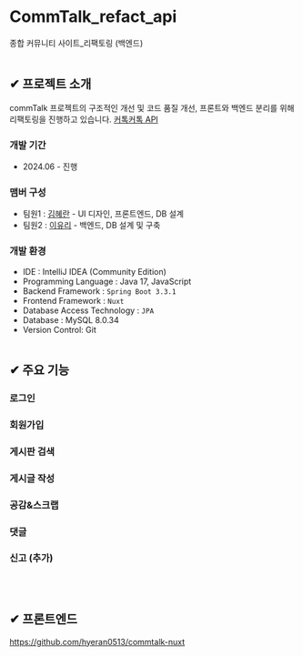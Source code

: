 # CommTalk_refact_api
종합 커뮤니티 사이트_리팩토링 (백엔드)
</br></br>

## ✔ 프로젝트 소개
commTalk 프로젝트의 구조적인 개선 및 코드 품질 개선, 프론트와 백엔드 분리를 위해 리팩토링을 진행하고 있습니다.
[커톡커톡 API](https://documenter.getpostman.com/view/36666985/2sAXjM4rwY)

### 개발 기간
- 2024.06 - 진행

### 맴버 구성
- 팀원1 : [김혜란](https://github.com/hyeran0513) - UI 디자인, 프론트엔드, DB 설계
- 팀원2 : [이유리](https://github.com/lee-code712) - 백엔드, DB 설계 및 구축

### 개발 환경
- IDE : IntelliJ IDEA (Community Edition)
- Programming Language : Java 17, JavaScript
- Backend Framework : `Spring Boot 3.3.1`
- Frontend Framework : `Nuxt`
- Database Access Technology : `JPA`
- Database : MySQL 8.0.34
- Version Control: Git
</br></br>

## ✔ 주요 기능
### 로그인
### 회원가입
### 게시판 검색
### 게시글 작성
### 공감&스크랩
### 댓글
### 신고 (추가)
</br></br>

## ✔ 프론트엔드
https://github.com/hyeran0513/commtalk-nuxt
